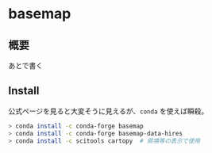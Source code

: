 # basemap

## 概要

あとで書く

## Install

公式ページを見ると大変そうに見えるが、```conda``` を使えば瞬殺。

```bash
> conda install -c conda-forge basemap
> conda install -c conda-forge basemap-data-hires
> conda install -c scitools cartopy  # 県境等の表示で使用
```

